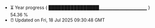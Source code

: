 - ⏳ Year progress { ████████████████▁▁▁▁▁▁▁▁▁▁▁▁▁▁ } 54.36 %
- ⏰ Updated on Fri, 18 Jul 2025 09:30:48 GMT


